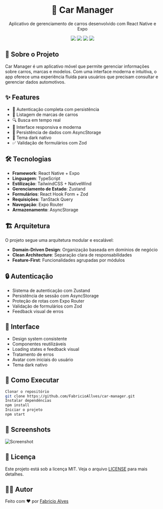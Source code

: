 <div align="center">
  <h1>🚗 Car Manager</h1>
  <p>Aplicativo de gerenciamento de carros desenvolvido com React Native e Expo</p>
</div>

<div align="center">
  <img src="https://img.shields.io/badge/React_Native-20232A?style=for-the-badge&logo=react&logoColor=61DAFB" />
  <img src="https://img.shields.io/badge/Expo-000020?style=for-the-badge&logo=expo&logoColor=white" />
  <img src="https://img.shields.io/badge/TypeScript-007ACC?style=for-the-badge&logo=typescript&logoColor=white" />
  <img src="https://img.shields.io/badge/Tailwind_CSS-38B2AC?style=for-the-badge&logo=tailwind-css&logoColor=white" />
</div>

## 📱 Sobre o Projeto

Car Manager é um aplicativo móvel que permite gerenciar informações sobre carros, marcas e modelos. Com uma interface moderna e intuitiva, o app oferece uma experiência fluida para usuários que precisam consultar e gerenciar dados automotivos.

## ✨ Features

- 🔐 Autenticação completa com persistência
- 🚙 Listagem de marcas de carros
- 🔍 Busca em tempo real
- 📱 Interface responsiva e moderna
- 💾 Persistência de dados com AsyncStorage
- 🌙 Tema dark nativo
- ✅ Validação de formulários com Zod

## 🛠️ Tecnologias

- **Framework**: React Native + Expo
- **Linguagem**: TypeScript
- **Estilização**: TailwindCSS + NativeWind
- **Gerenciamento de Estado**: Zustand
- **Formulários**: React Hook Form + Zod
- **Requisições**: TanStack Query
- **Navegação**: Expo Router
- **Armazenamento**: AsyncStorage

## 🏗️ Arquitetura

O projeto segue uma arquitetura modular e escalável:

- **Domain-Driven Design**: Organização baseada em domínios de negócio
- **Clean Architecture**: Separação clara de responsabilidades
- **Feature-First**: Funcionalidades agrupadas por módulos

## 🔒 Autenticação

- Sistema de autenticação com Zustand
- Persistência de sessão com AsyncStorage
- Proteção de rotas com Expo Router
- Validação de formulários com Zod
- Feedback visual de erros

## 🎨 Interface

- Design system consistente
- Componentes reutilizáveis
- Loading states e feedback visual
- Tratamento de erros
- Avatar com iniciais do usuário
- Tema dark nativo

## 🚀 Como Executar

```bash
Clonar o repositório
git clone https://github.com/FabricioAllves/car-manager.git
Instalar dependências
npm install
Iniciar o projeto
npm start
```

## 📱 Screenshots

<img src="https://github.com/FabricioAllves/car-manager/blob/main/assets/screenshot.png" alt="Screenshot" />


## 📝 Licença

Este projeto está sob a licença MIT. Veja o arquivo [LICENSE](LICENSE) para mais detalhes.

## 👨‍💻 Autor

Feito com ❤️ por [Fabricio Alves](https://github.com/FabricioAllves)
